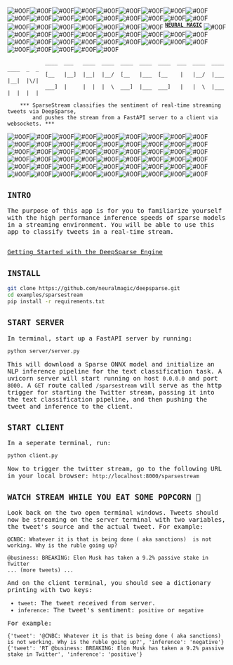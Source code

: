 <!--
Copyright (c) 2021 - present / Neuralmagic, Inc. All Rights Reserved.

Licensed under the Apache License, Version 2.0 (the "License");
you may not use this file except in compliance with the License.
You may obtain a copy of the License at

   http://www.apache.org/licenses/LICENSE-2.0

Unless required by applicable law or agreed to in writing,
software distributed under the License is distributed on an "AS IS" BASIS,
WITHOUT WARRANTIES OR CONDITIONS OF ANY KIND, either express or implied.
See the License for the specific language governing permissions and
limitations under the License.
-->

![#00F](https://via.placeholder.com/15/00F/000000?text=+)![#00F](https://via.placeholder.com/15/00F/000000?text=+)![#00F](https://via.placeholder.com/15/00F/000000?text=+)![#00F](https://via.placeholder.com/15/00F/000000?text=+)![#00F](https://via.placeholder.com/15/00F/000000?text=+)![#00F](https://via.placeholder.com/15/00F/000000?text=+)![#00F](https://via.placeholder.com/15/00F/000000?text=+)![#00F](https://via.placeholder.com/15/00F/000000?text=+)![#00F](https://via.placeholder.com/15/00F/000000?text=+)![#00F](https://via.placeholder.com/15/00F/000000?text=+)![#00F](https://via.placeholder.com/15/00F/000000?text=+)![#00F](https://via.placeholder.com/15/00F/000000?text=+)![#00F](https://via.placeholder.com/15/00F/000000?text=+)![#00F](https://via.placeholder.com/15/00F/000000?text=+)![#00F](https://via.placeholder.com/15/00F/000000?text=+)![#00F](https://via.placeholder.com/15/00F/000000?text=+)![#00F](https://via.placeholder.com/15/00F/000000?text=+)![#00F](https://via.placeholder.com/15/00F/000000?text=+)![#00F](https://via.placeholder.com/15/00F/000000?text=+)![#00F](https://via.placeholder.com/15/00F/000000?text=+)![#00F](https://via.placeholder.com/15/00F/000000?text=+)![#00F](https://via.placeholder.com/15/00F/000000?text=+)![#00F](https://via.placeholder.com/15/00F/000000?text=+)![#00F](https://via.placeholder.com/15/00F/000000?text=+)![#00F](https://via.placeholder.com/15/00F/000000?text=+) <sup><samp>[**NEURAL MAGIC**](https://neuralmagic.com)</samp></sup> ![#00F](https://via.placeholder.com/15/00F/000000?text=+)![#00F](https://via.placeholder.com/15/00F/000000?text=+)![#00F](https://via.placeholder.com/15/00F/000000?text=+)![#00F](https://via.placeholder.com/15/00F/000000?text=+)![#00F](https://via.placeholder.com/15/00F/000000?text=+)![#00F](https://via.placeholder.com/15/00F/000000?text=+)![#00F](https://via.placeholder.com/15/00F/000000?text=+)![#00F](https://via.placeholder.com/15/00F/000000?text=+)![#00F](https://via.placeholder.com/15/00F/000000?text=+)![#00F](https://via.placeholder.com/15/00F/000000?text=+)![#00F](https://via.placeholder.com/15/00F/000000?text=+)![#00F](https://via.placeholder.com/15/00F/000000?text=+)![#00F](https://via.placeholder.com/15/00F/000000?text=+)![#00F](https://via.placeholder.com/15/00F/000000?text=+)![#00F](https://via.placeholder.com/15/00F/000000?text=+)![#00F](https://via.placeholder.com/15/00F/000000?text=+)![#00F](https://via.placeholder.com/15/00F/000000?text=+)![#00F](https://via.placeholder.com/15/00F/000000?text=+)![#00F](https://via.placeholder.com/15/00F/000000?text=+)![#00F](https://via.placeholder.com/15/00F/000000?text=+)![#00F](https://via.placeholder.com/15/00F/000000?text=+)![#00F](https://via.placeholder.com/15/00F/000000?text=+)![#00F](https://via.placeholder.com/15/00F/000000?text=+)![#00F](https://via.placeholder.com/15/00F/000000?text=+)

                ____  ___   ____  ____  ____  ____  ____  ___  ____  ____  ____  _  _ 
                [__   |__]  |__|  |__/  [__   |___  [__    |   |__/  |___  |__|  |\/| 
                ___]  |     |  |  |  \  ___]  |___  ___]   |   |  \  |___  |  |  |  | 
                                                                                            
        *** SparseStream classifies the sentiment of real-time streaming tweets via DeepSparse, 
            and pushes the stream from a FastAPI server to a client via websockets. ***
![#00F](https://via.placeholder.com/15/00F/000000?text=+)![#00F](https://via.placeholder.com/15/00F/000000?text=+)![#00F](https://via.placeholder.com/15/00F/000000?text=+)![#00F](https://via.placeholder.com/15/00F/000000?text=+)![#00F](https://via.placeholder.com/15/00F/000000?text=+)![#00F](https://via.placeholder.com/15/00F/000000?text=+)![#00F](https://via.placeholder.com/15/00F/000000?text=+)![#00F](https://via.placeholder.com/15/00F/000000?text=+)![#00F](https://via.placeholder.com/15/00F/000000?text=+)![#00F](https://via.placeholder.com/15/00F/000000?text=+)![#00F](https://via.placeholder.com/15/00F/000000?text=+)![#00F](https://via.placeholder.com/15/00F/000000?text=+)![#00F](https://via.placeholder.com/15/00F/000000?text=+)![#00F](https://via.placeholder.com/15/00F/000000?text=+)![#00F](https://via.placeholder.com/15/00F/000000?text=+)![#00F](https://via.placeholder.com/15/00F/000000?text=+)![#00F](https://via.placeholder.com/15/00F/000000?text=+)![#00F](https://via.placeholder.com/15/00F/000000?text=+)![#00F](https://via.placeholder.com/15/00F/000000?text=+)![#00F](https://via.placeholder.com/15/00F/000000?text=+)![#00F](https://via.placeholder.com/15/00F/000000?text=+)![#00F](https://via.placeholder.com/15/00F/000000?text=+)![#00F](https://via.placeholder.com/15/00F/000000?text=+)![#00F](https://via.placeholder.com/15/00F/000000?text=+)![#00F](https://via.placeholder.com/15/00F/000000?text=+)![#00F](https://via.placeholder.com/15/00F/000000?text=+)![#00F](https://via.placeholder.com/15/00F/000000?text=+)![#00F](https://via.placeholder.com/15/00F/000000?text=+)![#00F](https://via.placeholder.com/15/00F/000000?text=+)![#00F](https://via.placeholder.com/15/00F/000000?text=+)![#00F](https://via.placeholder.com/15/00F/000000?text=+)![#00F](https://via.placeholder.com/15/00F/000000?text=+)![#00F](https://via.placeholder.com/15/00F/000000?text=+)![#00F](https://via.placeholder.com/15/00F/000000?text=+)![#00F](https://via.placeholder.com/15/00F/000000?text=+)![#00F](https://via.placeholder.com/15/00F/000000?text=+)![#00F](https://via.placeholder.com/15/00F/000000?text=+)![#00F](https://via.placeholder.com/15/00F/000000?text=+)![#00F](https://via.placeholder.com/15/00F/000000?text=+)![#00F](https://via.placeholder.com/15/00F/000000?text=+)![#00F](https://via.placeholder.com/15/00F/000000?text=+)![#00F](https://via.placeholder.com/15/00F/000000?text=+)![#00F](https://via.placeholder.com/15/00F/000000?text=+)![#00F](https://via.placeholder.com/15/00F/000000?text=+)![#00F](https://via.placeholder.com/15/00F/000000?text=+)![#00F](https://via.placeholder.com/15/00F/000000?text=+)![#00F](https://via.placeholder.com/15/00F/000000?text=+)![#00F](https://via.placeholder.com/15/00F/000000?text=+)![#00F](https://via.placeholder.com/15/00F/000000?text=+)![#00F](https://via.placeholder.com/15/00F/000000?text=+)![#00F](https://via.placeholder.com/15/00F/000000?text=+)![#00F](https://via.placeholder.com/15/00F/000000?text=+)![#00F](https://via.placeholder.com/15/00F/000000?text=+)![#00F](https://via.placeholder.com/15/00F/000000?text=+)


## <div>`INTRO`</div>

<samp>

<div>
The purpose of this app is for you to familiarize yourself with the high performance inference speeds of sparse models in a streaming environment. You will be able to use this app to classify tweets in a real-time stream.
</div>

<br />

[Getting Started with the DeepSparse Engine](https://github.com/neuralmagic/deepsparse)

## <div>`INSTALL`</div>

```bash
git clone https://github.com/neuralmagic/deepsparse.git
cd examples/sparsestream
pip install -r requirements.txt
```
## <div>`START SERVER`</div>

In terminal, start up a FastAPI server by running:
```bash
python server/server.py
```

This will download a Sparse ONNX model and initialize an NLP inference pipeline for the text classification task. A uvicorn server will start running on host `0.0.0.0` and port `8000`. A `GET` route called `/sparsestream` will serve as the http trigger for starting the Twitter stream, passing it into the text classification pipeline, and then pushing the tweet and inference to the client.

## <div>`START CLIENT`</div>

In a seperate terminal, run:

```bash
python client.py
```

Now to trigger the twitter stream, go to the following URL in your local browser: `http://localhost:8000/sparsestream` 

## <div>`WATCH STREAM WHILE YOU EAT SOME POPCORN 🍿`</div>

Look back on the two open terminal windows.
Tweets should now be streaming on the server terminal with two variables, the tweet's source and the actual tweet. For example:
```text
@CNBC: Whatever it is that is being done ( aka sanctions)  is not working. Why is the ruble going up?

@business: BREAKING: Elon Musk has taken a 9.2% passive stake in Twitter
... (more tweets) ...
```

And on the client terminal, you should see a dictionary printing with two keys:

- `tweet`: The tweet received from server.
- `inference`: The tweet's sentiment: `positive` or `negative`

For example:

```text
{'tweet': '@CNBC: Whatever it is that is being done ( aka sanctions)  is not working. Why is the ruble going up?', 'inference': 'negative'}
{'tweet': 'RT @business: BREAKING: Elon Musk has taken a 9.2% passive stake in Twitter', 'inference': 'positive'}
```

